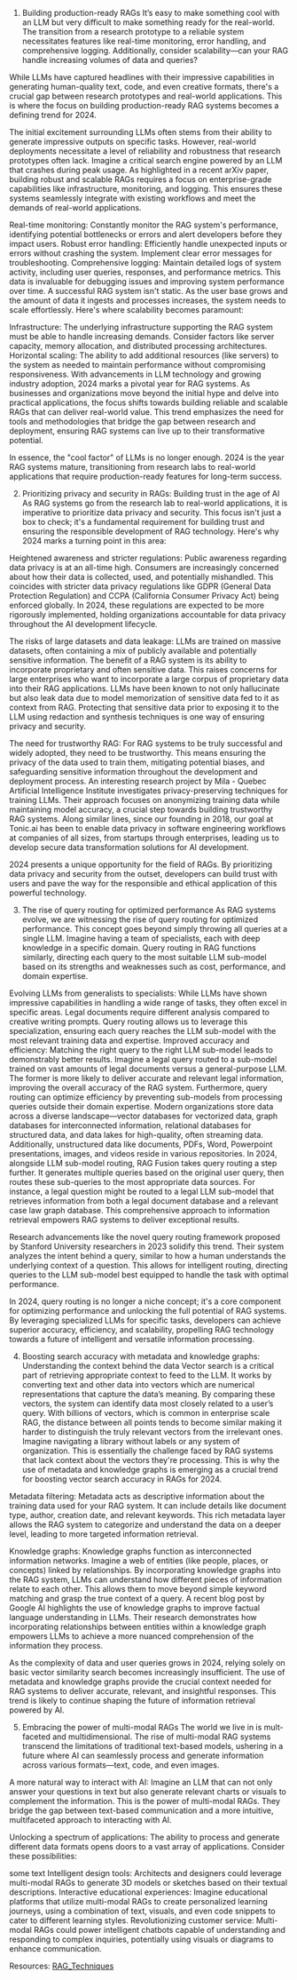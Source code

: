 1. Building production-ready RAGs
It’s easy to make something cool with an LLM but very difficult to make something ready for the real-world. The transition from a research prototype to a reliable system necessitates features like real-time monitoring, error handling, and comprehensive logging. Additionally, consider scalability—can your RAG handle increasing volumes of data and queries?

While LLMs have captured headlines with their impressive capabilities in generating human-quality text, code, and even creative formats, there's a crucial gap between research prototypes and real-world applications. This is where the focus on building production-ready RAG systems becomes a defining trend for 2024. 

The initial excitement surrounding LLMs often stems from their ability to generate impressive outputs on specific tasks. However, real-world deployments necessitate a level of reliability and robustness that research prototypes often lack. Imagine a critical search engine powered by an LLM that crashes during peak usage. As highlighted in a recent arXiv paper, building robust and scalable RAGs requires a focus on enterprise-grade capabilities like infrastructure, monitoring, and logging. This ensures these systems seamlessly integrate with existing workflows and meet the demands of real-world applications.

Real-time monitoring: Constantly monitor the RAG system's performance, identifying potential bottlenecks or errors and alert developers before they impact users. 
Robust error handling: Efficiently handle unexpected inputs or errors without crashing the system. Implement clear error messages for troubleshooting.
Comprehensive logging: Maintain detailed logs of system activity, including user queries, responses, and performance metrics. This data is invaluable for debugging issues and improving system performance over time.
A successful RAG system isn't static. As the user base grows and the amount of data it ingests and processes increases, the system needs to scale effortlessly. Here's where scalability becomes paramount:

Infrastructure: The underlying infrastructure supporting the RAG system must be able to handle increasing demands. Consider factors like server capacity, memory allocation, and distributed processing architectures.
Horizontal scaling: The ability to add additional resources (like servers) to the system as needed to maintain performance without compromising responsiveness.
With advancements in LLM technology and growing industry adoption, 2024 marks a pivotal year for RAG systems. As businesses and organizations move beyond the initial hype and delve into practical applications, the focus shifts towards building reliable and scalable RAGs that can deliver real-world value. This trend emphasizes the need for tools and methodologies that bridge the gap between research and deployment, ensuring RAG systems can live up to their transformative potential.

In essence, the "cool factor" of LLMs is no longer enough. 2024 is the year RAG systems mature, transitioning from research labs to real-world applications that require production-ready features for long-term success.

2. Prioritizing privacy and security in RAGs: Building trust in the age of AI
As RAG systems go from the research lab to real-world applications, it is imperative to prioritize data privacy and security. This focus isn't just a box to check; it's a fundamental requirement for building trust and ensuring the responsible development of RAG technology. Here's why 2024 marks a turning point in this area:

Heightened awareness and stricter regulations: Public awareness regarding data privacy is at an all-time high. Consumers are increasingly concerned about how their data is collected, used, and potentially mishandled. This coincides with stricter data privacy regulations like GDPR (General Data Protection Regulation) and CCPA (California Consumer Privacy Act) being enforced globally. In 2024, these regulations are expected to be more rigorously implemented, holding organizations accountable for data privacy throughout the AI development lifecycle.

The risks of large datasets and data leakage: LLMs are trained on massive datasets, often containing a mix of publicly available and potentially sensitive information. The benefit of a RAG system is its ability to incorporate proprietary and often sensitive data. This raises concerns for large enterprises who want to incorporate a large corpus of proprietary data into their RAG applications. LLMs have been known to not only hallucinate but also leak data due to model memorization of sensitive data fed to it as context from RAG. Protecting that sensitive data prior to exposing it to the LLM using redaction and synthesis techniques is one way of ensuring privacy and security.

The need for trustworthy RAG: For RAG systems to be truly successful and widely adopted, they need to be trustworthy. This means ensuring the privacy of the data used to train them, mitigating potential biases, and safeguarding sensitive information throughout the development and deployment process.
An interesting research project by Mila - Quebec Artificial Intelligence Institute investigates privacy-preserving techniques for training LLMs. Their approach focuses on anonymizing training data while maintaining model accuracy, a crucial step towards building trustworthy RAG systems. Along similar lines, since our founding in 2018, our goal at Tonic.ai has been to enable data privacy in software engineering workflows at companies of all sizes, from startups through enterprises, leading us to develop secure data transformation solutions for AI development. 

2024 presents a unique opportunity for the field of RAGs. By prioritizing data privacy and security from the outset, developers can build trust with users and pave the way for the responsible and ethical application of this powerful technology.

3. The rise of query routing for optimized performance
As RAG systems evolve, we are witnessing the rise of query routing for optimized performance. This concept goes beyond simply throwing all queries at a single LLM. Imagine having a team of specialists, each with deep knowledge in a specific domain. Query routing in RAG functions similarly, directing each query to the most suitable LLM sub-model based on its strengths and weaknesses such as cost, performance, and domain expertise. 

Evolving LLMs from generalists to specialists: While LLMs have shown impressive capabilities in handling a wide range of tasks, they often excel in specific areas. Legal documents require different analysis compared to creative writing prompts. Query routing allows us to leverage this specialization, ensuring each query reaches the LLM sub-model with the most relevant training data and expertise.
Improved accuracy and efficiency: Matching the right query to the right LLM sub-model leads to demonstrably better results. Imagine a legal query routed to a sub-model trained on vast amounts of legal documents versus a general-purpose LLM. The former is more likely to deliver accurate and relevant legal information, improving the overall accuracy of the RAG system. Furthermore, query routing can optimize efficiency by preventing sub-models from processing queries outside their domain expertise.
Modern organizations store data across a diverse landscape—vector databases for vectorized data, graph databases for interconnected information, relational databases for structured data, and data lakes for high-quality, often streaming data. Additionally, unstructured data like documents, PDFs, Word, Powerpoint presentations, images, and videos reside in various repositories. In 2024, alongside LLM sub-model routing, RAG Fusion takes query routing a step further. It generates multiple queries based on the original user query, then routes these sub-queries to the most appropriate data sources. For instance, a legal question might be routed to a legal LLM sub-model that retrieves information from both a legal document database and a relevant case law graph database. This comprehensive approach to information retrieval empowers RAG systems to deliver exceptional results.

Research advancements like the novel query routing framework proposed by Stanford University researchers in 2023 solidify this trend. Their system analyzes the intent behind a query, similar to how a human understands the underlying context of a question. This allows for intelligent routing, directing queries to the LLM sub-model best equipped to handle the task with optimal performance.

In 2024, query routing is no longer a niche concept; it's a core component for optimizing performance and unlocking the full potential of RAG systems. By leveraging specialized LLMs for specific tasks, developers can achieve superior accuracy, efficiency, and scalability, propelling RAG technology towards a future of intelligent and versatile information processing.

4. Boosting search accuracy with metadata and knowledge graphs: Understanding the context behind the data
Vector search is a critical part of retrieving appropriate context to feed to the LLM. It works by converting text and other data into vectors which are numerical representations that capture the data’s meaning. By comparing these vectors, the system can identify data most closely related to a user’s query. With billions of vectors, which is common in enterprise scale RAG, the distance between all points tends to become similar making it harder to distinguish the truly relevant vectors from the irrelevant ones. Imagine navigating a library without labels or any system of organization. This is essentially the challenge faced by RAG systems that lack context about the vectors they're processing. This is why the use of metadata and knowledge graphs is emerging as a crucial trend for boosting vector search accuracy in RAGs for 2024. 

Metadata filtering:  Metadata acts as descriptive information about the training data used for your RAG system. It can include details like document type, author, creation date, and relevant keywords. This rich metadata layer allows the RAG system to categorize and understand the data on a deeper level, leading to more targeted information retrieval.

Knowledge graphs: Knowledge graphs function as interconnected information networks. Imagine a web of entities (like people, places, or concepts) linked by relationships. By incorporating knowledge graphs into the RAG system, LLMs can understand how different pieces of information relate to each other. This allows them to move beyond simple keyword matching and grasp the true context of a query.
A recent blog post by Google AI highlights the use of knowledge graphs to improve factual language understanding in LLMs. Their research demonstrates how incorporating relationships between entities within a knowledge graph empowers LLMs to achieve a more nuanced comprehension of the information they process.

As the complexity of data and user queries grows in 2024, relying solely on basic vector similarity search becomes increasingly insufficient. The use of metadata and knowledge graphs provide the crucial context needed for RAG systems to deliver accurate, relevant, and insightful responses. This trend is likely to continue shaping the future of information retrieval powered by AI.

5. Embracing the power of multi-modal RAGs
The world we live in is mult-faceted and multidimensional. The rise of multi-modal RAG systems transcend the limitations of traditional text-based models, ushering in a future where AI can seamlessly process and generate information across various formats—text, code, and even images. 

A more natural way to interact with AI: Imagine an LLM that can not only answer your questions in text but also generate relevant charts or visuals to complement the information. This is the power of multi-modal RAGs. They bridge the gap between text-based communication and a more intuitive, multifaceted approach to interacting with AI.

Unlocking a spectrum of applications: The ability to process and generate different data formats opens doors to a vast array of applications. Consider these possibilities:

some text
Intelligent design tools: Architects and designers could leverage multi-modal RAGs to generate 3D models or sketches based on their textual descriptions.
Interactive educational experiences: Imagine educational platforms that utilize multi-modal RAGs to create personalized learning journeys, using a combination of text, visuals, and even code snippets to cater to different learning styles.
Revolutionizing customer service: Multi-modal RAGs could power intelligent chatbots capable of understanding and responding to complex inquiries, potentially using visuals or diagrams to enhance communication.

Resources:
[RAG_Techniques](https://github.com/NirDiamant/RAG_Techniques)
